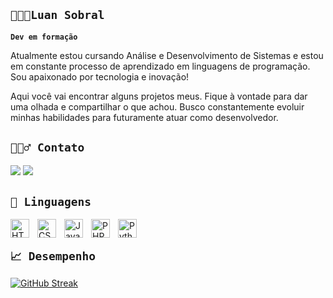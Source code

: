 
## **`👨🏽‍💻Luan Sobral`**
 
**`Dev em formação`**

Atualmente estou cursando Análise e Desenvolvimento de Sistemas e estou em constante processo de aprendizado em linguagens de programação.
Sou apaixonado por tecnologia e inovação! 

Aqui você vai encontrar alguns projetos meus. Fique à vontade para dar uma olhada e compartilhar o que achou.
Busco constantemente evoluir minhas habilidades para futuramente atuar como desenvolvedor.


 ## **`🙋🏽‍♂️ Contato`** 
<div> 
  <a href = "mailto:vinipereira293@gmail.com"><img src="https://img.shields.io/badge/-Gmail-%23333?style=for-the-badge&logo=gmail&logoColor=white" target="_blank"></a>
  <a href="https://www.linkedin.com/in/luan-oliveira-tecno-dev/" target="_blank"><img src="https://img.shields.io/badge/-LinkedIn-%230077B5?style=for-the-badge&logo=linkedin&logoColor=white" target="_blank"></a> 
  
</div>

## **`👾 Linguagens`**

<img 
    align="left" 
    alt="HTML"
    title="HTML" 
    width="30px" 
    style="padding-right: 10px;" 
    src="https://cdn.jsdelivr.net/gh/devicons/devicon@latest/icons/html5/html5-original.svg" 
/>
<img 
    align="left" 
    alt="CSS" 
    title="CSS"
    width="30px" 
    style="padding-right: 10px;" 
    src="https://cdn.jsdelivr.net/gh/devicons/devicon@latest/icons/css3/css3-original.svg" 
/>
<img 
    align="left" 
    alt="JavaScript" 
    title="JavaScript"
    width="30px" 
    style="padding-right: 10px;" 
    src="https://cdn.jsdelivr.net/gh/devicons/devicon@latest/icons/javascript/javascript-original.svg" 
/>
<img 
    align="left" 
    alt="PHP" 
    title="PHP"
    width="30px" 
    style="padding-right: 10px;" 
    src="https://cdn.jsdelivr.net/gh/devicons/devicon@latest/icons/php/php-original.svg" 
/>
<img 
    align="left" 
    alt="Python" 
    title="Python"
    width="30px" 
    style="padding-right: 10px;" 
    src="https://cdn.jsdelivr.net/gh/devicons/devicon@latest/icons/python/python-original.svg" 
/>
<br>

## **`📈 Desempenho`**

[![GitHub Streak](https://github-readme-streak-stats.herokuapp.com?user=Luan-Sobral&theme=transparent&hide_border=falso&locale=pt_BR&short_numbers=falso&date_format=M%20j%5B%2C%20Y%5D&mode=weekly&card_width=490&card_height=150)](https://git.io/streak-stats)
